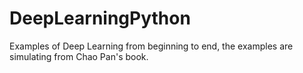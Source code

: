 # DeepLearningPython
Examples of Deep Learning from beginning to end, the examples are simulating from Chao Pan's book.
